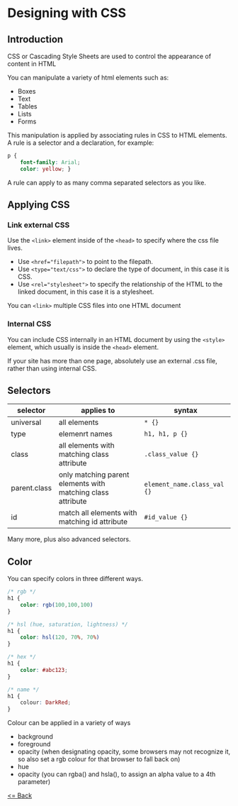 # Designing with CSS

## Introduction

CSS or Cascading Style Sheets are used to control the appearance of content in HTML

You can manipulate a variety of html elements such as:
- Boxes
- Text
- Tables
- Lists
- Forms

This manipulation is applied by associating rules in CSS to HTML elements. A rule is a selector and a declaration, for example:

```css
p {
    font-family: Arial;
    color: yellow; }
```

A rule can apply to as many comma separated selectors as you like.

## Applying CSS

### Link external CSS

Use the `<link>` element inside of the `<head>` to specify where the css file lives.

- Use `<href="filepath">` to point to the filepath.
- Use `<type="text/css">` to declare the type of document, in this case it is CSS.
- Use `<rel="stylesheet">` to specify the relationship of the HTML to the linked document, in this case it is a stylesheet.

You can `<link>` multiple CSS files into one HTML document

### Internal CSS

You can include CSS internally in an HTML
document by using the `<style>` element, which usually is inside the `<head>` element.

If your site has more than one page, absolutely use an external .css file, rather than using internal CSS.

## Selectors

selector | applies to | syntax
-------- | ------------ | ------
universal | all elements | `* {}`
type | elemenrt names | `h1, h1, p {}`
class | all elements with matching class attribute | `.class_value {}`
parent.class | only matching parent elements with matching class attribute | `element_name.class_val {}`
id | match all elements with matching id attribute | `#id_value {}`
Many more, plus also advanced selectors.

## Color

You can specify colors in three different ways.
```css
/* rgb */
h1 {
    color: rgb(100,100,100)
}

/* hsl (hue, saturation, lightness) */
h1 {
    color: hsl(120, 70%, 70%)
}

/* hex */
h1 {
    color: #abc123;
}

/* name */
h1 {
    colour: DarkRed;
}
```

Colour can be applied in a variety of ways
- background
- foreground
- opacity (when designating opacity, some browsers may not recognize it, so also set a rgb colour for that browser to fall back on)
- hue
- opacity (you can rgba() and hsla(), to assign an alpha value to a 4th parameter)

[<= Back](README.md) 